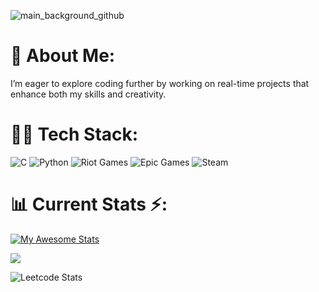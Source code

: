 ![main_background_github](https://github.com/user-attachments/assets/27c744de-cdc6-4870-a2c6-624059a8e0d1)

# 🧃 About Me:

I’m eager to explore coding further by working on real-time projects that enhance both my skills and creativity.

# 🦾💡 Tech Stack:
![C](https://img.shields.io/badge/c-%2300599C.svg?style=for-the-badge&logo=c&logoColor=white) ![Python](https://img.shields.io/badge/python-3670A0?style=for-the-badge&logo=python&logoColor=ffdd54) ![Riot Games](https://img.shields.io/badge/riotgames-D32936.svg?style=for-the-badge&logo=riotgames&logoColor=white) ![Epic Games](https://img.shields.io/badge/epicgames-%23313131.svg?style=for-the-badge&logo=epicgames&logoColor=white) ![Steam](https://img.shields.io/badge/steam-%23000000.svg?style=for-the-badge&logo=steam&logoColor=white)
# 📊 Current Stats ⚡:
[![My Awesome Stats](https://awesome-github-stats.azurewebsites.net/user-stats/Mitxh13?cardType=github&theme=github-dark&preferLogin=false)](https://git.io/awesome-stats-card)

![](https://github-readme-stats.vercel.app/api/top-langs/?username=Mitxh13&theme=dark&hide_border=false&include_all_commits=false&count_private=false&layout=compact)

![Leetcode Stats](https://leetcard.jacoblin.cool/Mitxh13?theme=nord)

